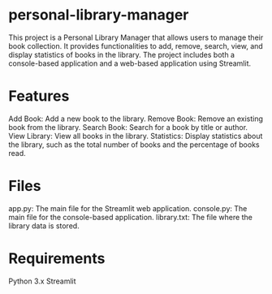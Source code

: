 # personal-library-manager

This project is a Personal Library Manager that allows users to manage their book collection. It provides functionalities to add, remove, search, view, and display statistics of books in the library. The project includes both a console-based application and a web-based application using Streamlit.

# Features
Add Book: Add a new book to the library.
Remove Book: Remove an existing book from the library.
Search Book: Search for a book by title or author.
View Library: View all books in the library.
Statistics: Display statistics about the library, such as the total number of books and the percentage of books read.

# Files
app.py: The main file for the Streamlit web application.
console.py: The main file for the console-based application.
library.txt: The file where the library data is stored.

# Requirements
Python 3.x
Streamlit

